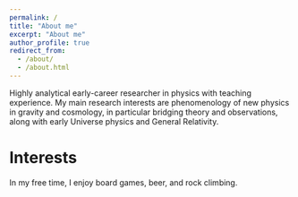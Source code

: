 ```yaml
---
permalink: /
title: "About me"
excerpt: "About me"
author_profile: true
redirect_from: 
  - /about/
  - /about.html
---
```

Highly analytical early-career researcher in physics with teaching experience. My main research interests
are phenomenology of new physics in gravity and cosmology, in particular bridging theory and
observations, along with early Universe physics and General Relativity.

Interests
======
In my free time, I enjoy board games, beer, and rock climbing.
